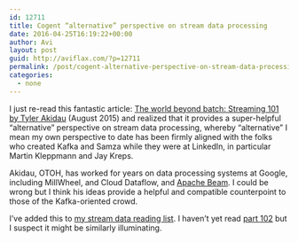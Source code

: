 ```yaml
---
id: 12711
title: Cogent “alternative” perspective on stream data processing
date: 2016-04-25T16:19:22+00:00
author: Avi
layout: post
guid: http://aviflax.com/?p=12711
permalink: /post/cogent-alternative-perspective-on-stream-data-processing/
categories:
  - none
---
```

I just re-read this fantastic article: [The world beyond batch: Streaming 101 by Tyler Akidau](https://www.oreilly.com/ideas/the-world-beyond-batch-streaming-101) (August 2015) and realized that it provides a super-helpful “alternative” perspective on stream data processing, whereby “alternative” I mean my own perspective to date has been firmly aligned with the folks who created Kafka and Samza while they were at LinkedIn, in particular Martin Kleppmann and Jay Kreps.

Akidau, OTOH, has worked for years on data processing systems at Google, including MillWheel, and Cloud Dataflow, and [Apache Beam](http://www.datanami.com/2016/04/22/apache-beam-emerges-ambitious-goal-unify-big-data-development/). I could be wrong but I think his ideas provide a helpful and compatible counterpoint to those of the Kafka-oriented crowd.

I’ve added this to [my stream data reading list](https://gist.github.com/aviflax/7f453a41a06a200a2f5d#file-reading-list-md). I haven’t yet read [part 102](https://www.oreilly.com/ideas/the-world-beyond-batch-streaming-102) but I suspect it might be similarly illuminating.